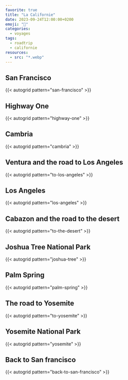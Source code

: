 ```yaml
---
favorite: true
title: "La Californie"
date: 2023-09-24T12:00:00+0200
emoji: "🚙"
categories:
  - voyages
tags:
  - roadtrip
  - californie
resources:
  - src: "*.webp"
---
```


## San Francisco

{{< autogrid pattern="san-francisco" >}}


## Highway One

{{< autogrid pattern="highway-one" >}}

## Cambria

{{< autogrid pattern="cambria" >}}

## Ventura and the road to Los Angeles

{{< autogrid pattern="to-los-angeles" >}}

## Los Angeles

{{< autogrid pattern="los-angeles" >}}

## Cabazon and the road to the desert

{{< autogrid pattern="to-the-desert" >}}

## Joshua Tree National Park

{{< autogrid pattern="joshua-tree" >}}

## Palm Spring

{{< autogrid pattern="palm-spring" >}}

## The road to Yosemite

{{< autogrid pattern="to-yosemite" >}}

## Yosemite National Park

{{< autogrid pattern="yosemite" >}}

## Back to San francisco

{{< autogrid pattern="back-to-san-francisco" >}}
